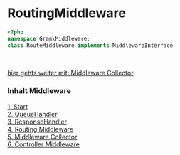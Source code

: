 # RoutingMiddleware

````php
<?php
namespace Gram\Middleware;
class RouteMiddleware implements MiddlewareInterface
````


<br>

[hier gehts weiter mit: Middleware Collector](mwcollector.md)

### Inhalt Middleware
[1. Start](index.md) <br>
[2. QueueHandler](queuehandle.md) <br>
[3. ResponseHandler](responsehandle.md) <br>
[4. Routing Middleware](routingmw.md) <br>
[5. Middleware Collector](mwcollector.md) <br>
[6. Controller Middleware](controllermw.md)
